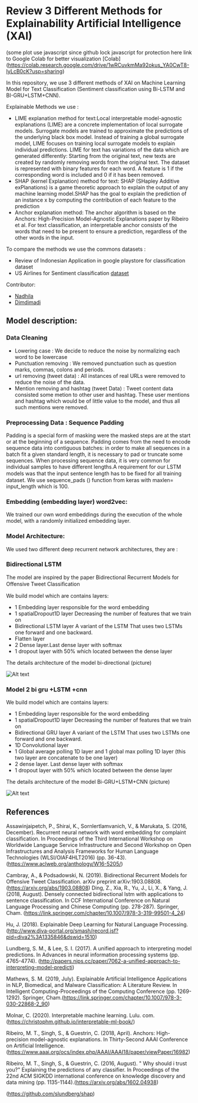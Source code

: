 # Review 3 Different Methods for Explainability Artificial Intelligence (XAI)

(some plot use javascript since github lock javascript for protection here link to Google Colab for better visualization [Colab]
(https://colab.research.google.com/drive/1wRCuvkmMa92okus_YA0CwT8-IyLcB0cK?usp=sharing)

In this repository, we use 3 different methods of XAI on Machine Learning Model for Text Classification (Sentiment classification using Bi-LSTM and BI-GRU+LSTM+CNN). 

Explainable Methods we use :

* LIME explanation method for text:Local interpretable model-agnostic explanations (LIME) are a concrete implementation of local surrogate models. Surrogate models are trained to approximate the predictions of the underlying black box model. Instead of training a global surrogate model, LIME focuses on training local surrogate models to explain individual predictions. LIME for text has variations of the data which are generated differently: Starting from the original text, new texts are created by randomly removing words from the original text. The dataset is represented with binary features for each word. A feature is 1 if the corresponding word is included and 0 if it has been removed.
* SHAP (kernel Explanation) method for text: SHAP (SHapley Additive exPlanations) is a game theoretic approach to explain the output of any machine learning model.SHAP has the goal to explain the prediction of an instance x by computing the contribution of each feature to the prediction
* Anchor explanation method: The anchor algorithm is based on the Anchors: High-Precision Model-Agnostic Explanations paper by Ribeiro et al. For text classification, an interpretable anchor consists of the words that need to be present to ensure a prediction, regardless of the other words in the input.

To compare the methods we use the commons datasets :

* Review of Indonesian Application in google playstore for classification dataset 
* US Airlines for Sentiment classification [dataset](https://www.kaggle.com/crowdflower/twitter-airline-sentiment)


Contributor:
* [Nadhila](https://github.com/Nadhila)
* [Dimdimadi](https://github.com/dimdimadi)


## Model description:

### Data Cleaning

* Lowering case :  We decide to reduce the noise by normalizing each word to be lowercase
*	Punctuation removing : We removed punctuation such as question marks, commas, colons and periods.
* url removing (tweet data) : All instances of real URLs were removed to reduce the noise of the data.
*	Mention removing  and hashtag (tweet Data) : Tweet content data consisted some metion to other user and hashtag. These user mentions and hashtag which would be of little value to the model, and thus all such mentions were removed.

### Preprocessing Data : Sequence Padding 


  Padding is a special form of masking were the masked steps are at the start or at the beginning of a sequence. Padding comes from the need to encode sequence data into contiguous batches: in order to make all sequences in a batch fit a given standard length, it is necessary to pad or truncate some sequences.
When processing sequence data, it is very common for individual samples to have different lengths.A requirement for our LSTM models was that the input sentence length has to be ﬁxed for all training dataset. We use sequence_pads () function from keras with maxlen= input_length which is 100. 


### Embedding (embedding layer) word2vec:

  We trained our own word embeddings during the execution of the whole model, with a randomly initialized embedding layer.

### Model Architecture:

We used two different deep recurrent network architectures, they are :

### Bidirectional LSTM 
The model are inspired by the paper Bidirectional Recurrent Models for Offensive Tweet Classiﬁcation

We build model which are contains layers:
-	1 Embedding layer responsible for the word embedding
-	1 spatialDropout1D layer Decreasing the number of features that we train on
-	Bidirectional LSTM layer A variant of the LSTM That uses two LSTMs one forward and one backward.
- Flatten layer
-	2 Dense layer.Last dense layer with softmax
-	1 dropout layer with 50% which located between the dense layer 

The details architecture of the model bi-directional (picture)

![Alt text](https://github.com/Nadhila/Explainble-AI/blob/master/bi-LSTM-model.png "Bi-LSTM Model")


### Model 2 bi gru +LSTM +cnn

We build model which are contains layers:
-	1 Embedding layer responsible for the word embedding
-	1 spatialDropout1D layer Decreasing the number of features that we train on
-	Bidirectional GRU layer A variant of the LSTM That uses two LSTMs one forward and one backward.
-	1D Convolutional layer
-	1 Global average polling 1D layer and 1 global max polling 1D layer  (this two layer are concatenate to be one layer) 
-	2 dense layer. Last dense layer with softmax
-	1 dropout layer with 50% which located between the dense layer


The details architecture of the model Bi-GRU+LSTM+CNN (picture)


![Alt text](https://github.com/Nadhila/Explainble-AI/blob/master/bi-GRU-LSTM-CNN.png "Bi-GRU+LSTM+CNN Model")


## References
Assawinjaipetch, P., Shirai, K., Sornlertlamvanich, V., & Marukata, S. (2016, December). Recurrent neural network with word embedding for complaint classification. In Proceedings of the Third International Workshop on Worldwide Language Service Infrastructure and Second Workshop on Open Infrastructures and Analysis Frameworks for Human Language Technologies (WLSI/OIAF4HLT2016) (pp. 36-43).(https://www.aclweb.org/anthology/W16-5205/)

Cambray, A., & Podsadowski, N. (2019). Bidirectional Recurrent Models for Offensive Tweet Classification. arXiv preprint arXiv:1903.08808. (https://arxiv.org/abs/1903.08808)
Ding, Z., Xia, R., Yu, J., Li, X., & Yang, J. (2018, August). Densely connected bidirectional lstm with applications to sentence classification. In CCF International Conference on Natural Language Processing and Chinese Computing (pp. 278-287). Springer, Cham. (https://link.springer.com/chapter/10.1007/978-3-319-99501-4_24)

Hu, J. (2018). Explainable Deep Learning for Natural Language Processing. (http://www.diva-portal.org/smash/record.jsf?pid=diva2%3A1335846&dswid=1510)

Lundberg, S. M., & Lee, S. I. (2017). A unified approach to interpreting model predictions. In Advances in neural information processing systems (pp. 4765-4774). (http://papers.nips.cc/paper/7062-a-unified-approach-to-interpreting-model-predicti)

Mathews, S. M. (2019, July). Explainable Artificial Intelligence Applications in NLP, Biomedical, and Malware Classification: A Literature Review. In Intelligent Computing-Proceedings of the Computing Conference (pp. 1269-1292). Springer, Cham.(https://link.springer.com/chapter/10.1007/978-3-030-22868-2_90)

Molnar, C. (2020). Interpretable machine learning. Lulu. com.(https://christophm.github.io/interpretable-ml-book/)

Ribeiro, M. T., Singh, S., & Guestrin, C. (2018, April). Anchors: High-precision model-agnostic explanations. In Thirty-Second AAAI Conference on Artificial Intelligence.(https://www.aaai.org/ocs/index.php/AAAI/AAAI18/paper/viewPaper/16982)

Ribeiro, M. T., Singh, S., & Guestrin, C. (2016, August). " Why should i trust you?" Explaining the predictions of any classifier. In Proceedings of the 22nd ACM SIGKDD international conference on knowledge discovery and data mining (pp. 1135-1144).(https://arxiv.org/abs/1602.04938)

(https://github.com/slundberg/shap)


